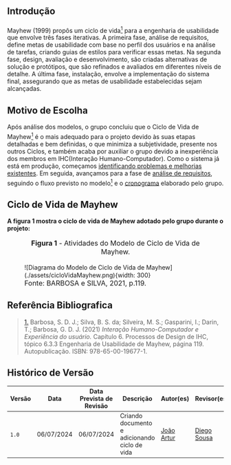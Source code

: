 ## <a>Introdução</a>

Mayhew (1999) propôs um ciclo de vida<a id="anchor_1" href="#REF1"><sup>1<sup></a> para a engenharia de usabilidade que envolve três fases iterativas. A primeira fase, análise de requisitos, define metas de usabilidade com base no perfil dos usuários e na análise de tarefas, criando guias de estilos para verificar essas metas. Na segunda fase, design, avaliação e desenvolvimento, são criadas alternativas de solução e protótipos, que são refinados e avaliados em diferentes níveis de detalhe. A última fase, instalação, envolve a implementação do sistema final, assegurando que as metas de usabilidade estabelecidas sejam alcançadas.

## <a>Motivo de Escolha</a>

Após análise dos modelos, o grupo concluiu que o Ciclo de Vida de Mayhew<a id="anchor_1" href="#REF1"><sup>1<sup></a> é o mais adequado para o projeto devido às suas etapas detalhadas e bem definidas, o que minimiza a subjetividade, presente nos outros Ciclos, e também acaba por auxiliar o grupo devido a inexperiência dos membros em IHC(Interação Humano-Computador). Como o sistema já está em produção, começamos [identificando problemas e melhorias existentes](https://interacao-humano-computador.github.io/2024.1-CD-MOJ/analise-de-requisitos/caracteristicasPlataforma/#requisitos-de-sistema). Em seguida, avançamos para a fase de [análise de requisitos](https://interacao-humano-computador.github.io/2024.1-CD-MOJ/analise-de-requisitos/analise-de-tarefas/analiseHierarquicaTarefa/), seguindo o fluxo previsto no modelo<a id="anchor_1" href="#REF1"><sup>1<sup></a> e o [cronograma](https://interacao-humano-computador.github.io/2024.1-CD-MOJ/planejamento/cronograma/) elaborado pelo grupo.

## <a>Ciclo de Vida de Mayhew</a>

**A figura 1 mostra o ciclo de vida de Mayhew adotado pelo grupo durante o projeto:**

<figure markdown>
<font size="3"><p style="text-align: center"><b>Figura 1</b> - Atividades do Modelo de Ciclo de Vida de Mayhew.</p></font>
![Diagrama do Modelo de Ciclo de Vida de Mayhew](./assets/cicloVidaMayhew.png){width: 300}
<figcaption><font size="3">Fonte: BARBOSA e SILVA, 2021, p.119.</font></figcaption>
</figure>

## <a>Referência Bibliografica</a>

> <a id="REF1" href="#anchor_1">1.</a> Barbosa, S. D. J.; Silva, B. S. da; Silveira, M. S.; Gasparini, I.; Darin, T.; Barbosa, G. D. J. (2021) *Interação Humano-Computador e Experiência do usuário.* Capítulo 6. Processos de Design de IHC, tópico 6.3.3 Engenharia de Usabilidade de Mayhew, página 119. Autopublicação. ISBN: 978-65-00-19677-1.

## <a>Histórico de Versão</a>

| Versão| Data | Data Prevista de Revisão| Descrição  | Autor(es)  | Revisor(es) |
| ------- | ------ | ------ | ------- | -------- | -------- |
| `1.0` | 06/07/2024 | 06/07/2024 | Criando documento e adicionando ciclo de vida | [João Artur](https://github.com/joao-artl)|[Diego Sousa](https://github.com/DiegoSousaLeite) |